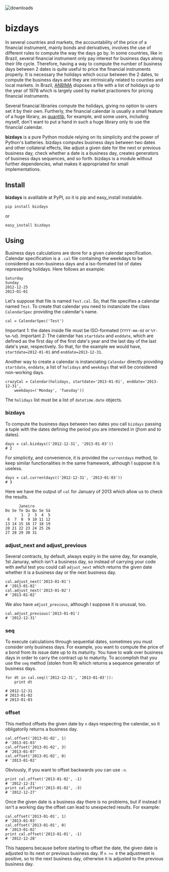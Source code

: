![downloads](https://pypip.in/download/bizdays/badge.png)

# bizdays

In several countries and markets, the accountability of the price of a financial
instrument, mainly bonds and derivatives, involves the use of different
rules to compute the way the days go by.
In some countries, like in Brazil, several financial instrument only pay interest for business days along their life cycle.
Therefore, having a way to compute the number of business days between 2 dates is quite useful to price the financial instruments properly.
It is necessary the holidays which occur between the 2 dates, to compute the business days and they are intrinsically related to counties and local markets.
In Brazil, [ANBIMA](www.anbima.com.br) disposes a file with a list of holidays up to the year of 1978 which is largely used by market practioners for pricing financial instruments.
<!-- Usually you have a list with the holidays and all you want
is to find out the number of business days between two dates, nothing more. 
It is necessary for pricing properly the financial instrument. -->
Several financial libraries compute the holidays, giving no option to users set it by their own.
Furtherly, the financial calendar is usually a small feature of a huge library, as [quantlib](quantlib.org), for example, and some users, including myself, don't want to put a hand in such a huge library only to use the financial calendar.

**bizdays** is a pure Python module relying on its simplicity and the
power of Python's batteries.
bizdays computes business days between two dates and
other collateral effects, like adjust a given date for the next or previous
business day, check whether a date is a business day, creates generators of
business days sequences, and so forth.
bizdays is a module without further dependencies, what makes it appropriated for small implementations.

## Install

**bizdays** is avalilable at PyPI, so it is pip and easy_install instalable.

	pip install bizdays

or

	easy_install bizdays

## Using

Business days calculations are done for a given calendar specification. Calendar specification is a `.cal` file containing the weekdays to be
considered as non-business days and a iso-formated list of dates representing
holidays. Here follows an example:

	Saturday
	Sunday
	2012-12-25
	2013-01-01

Let's suppose that file is named `Test.cal`.
So, that file specifies a calendar named `Test`.
To create that calendar you need to instanciate the class `CalendarSpec` providing the calendar's name.

	cal = CalendarSpec('Test')

Important 1: the dates inside file must be ISO-formated (`YYYY-mm-dd` or `%Y-%m-%d`). 
Important 2: The calendar has `startdate` and `enddate`, which are defined as the first day of the first date's year and the last day of the last date's year, respectively. So that, for the example we would have, `startdate=2012-01-01` and `enddate=2013-12-31`.

Another way to create a calendar is instanciating `Calendar` directly providing `startdate`, `enddate`, a list of `holidays` and `weekdays` that will be considered non-working days.

	crazyCal = Calendar(holidays, startdate='2013-01-01', enddate='2013-12-31',
		weekdays=('Monday', 'Tuesday'))

The `holidays` list must be a list of `datetime.date` objects.

### bizdays

To compute the business days between two dates you call `bizdays` passing a tuple with the dates defining the period you are interested in (*from* and *to* dates).

	days = cal.bizdays(('2012-12-31', '2013-01-03'))
	# 2

For simplicity, and convenience, it is provided the `currentdays` method, to keep similar functionalities in the same framework, although I suppose it is useless.

	days = cal.currentdays(('2012-12-31', '2013-01-03'))
	# 3

Here we have the output of `cal` for January of 2013 which allow us to check the results.

	      Janeiro       
	Do Se Te Qu Qu Se Sá
	       1  2  3  4  5
	 6  7  8  9 10 11 12
	13 14 15 16 17 18 19
	20 21 22 23 24 25 26
	27 28 29 30 31      

### adjust_next and adjust_previous

Several contracts, by default, always expiry in the same day, for example, 1st Januray, which isn't a business day, so instead of carrying your code
with awful test you could call `adjust_next` which returns the given date
whether it is a business day or the next business day.

	cal.adjust_next('2013-01-01')
	# '2013-01-02'
	cal.adjust_next('2013-01-02')
	# '2013-01-02'

We also have `adjust_previous`, although I suppose it is unusual, too.

	cal.adjust_previous('2013-01-01')
	# '2012-12-31'

### seq

To execute calculations through sequential dates, sometimes you must consider only business days.
For example, you want to compute the price of a bond from its issue date up to its maturity.
You have to walk over business days in order to carry the contract up to maturity.
To accomplish that you use the `seq` method (stolen from R) which returns a sequence generator of business days.

	for dt in cal.seq(('2012-12-31', '2013-01-03')):
	    print dt
			
	# 2012-12-31
	# 2013-01-02
	# 2013-01-03

### offset

This method offsets the given date by `n` days respecting the calendar, so it obligatorily returns a business day.

	cal.offset('2013-01-02', 1)
	# '2013-01-03'
	cal.offset('2013-01-02', 3)
	# '2013-01-07'
	cal.offset('2013-01-02', 0)
	# '2013-01-02'

Obviously, if you want to offset backwards you can use `-n`.

	print cal.offset('2013-01-02', -1)
	# '2012-12-31'
	print cal.offset('2013-01-02', -3)
	# '2012-12-27'

Once the given date is a business day there is no problems, but if instead it isn't a working day the offset can lead to unexpected results. For example:

	cal.offset('2013-01-01', 1)
	# '2013-01-03'
	cal.offset('2013-01-01', 0)
	# '2013-01-02'
	print cal.offset('2013-01-01', -1)
	# '2012-12-28'

This happens because before starting to offset the date, the given date is adjusted to its next or previous business day. If `n >= 0` the adjustment is positive, so to the next business day, otherwise it is adjusted to the previous business day.

